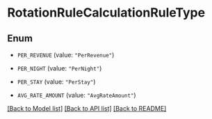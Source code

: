 # RotationRuleCalculationRuleType

## Enum


* `PER_REVENUE` (value: `"PerRevenue"`)

* `PER_NIGHT` (value: `"PerNight"`)

* `PER_STAY` (value: `"PerStay"`)

* `AVG_RATE_AMOUNT` (value: `"AvgRateAmount"`)


[[Back to Model list]](../README.md#documentation-for-models) [[Back to API list]](../README.md#documentation-for-api-endpoints) [[Back to README]](../README.md)


